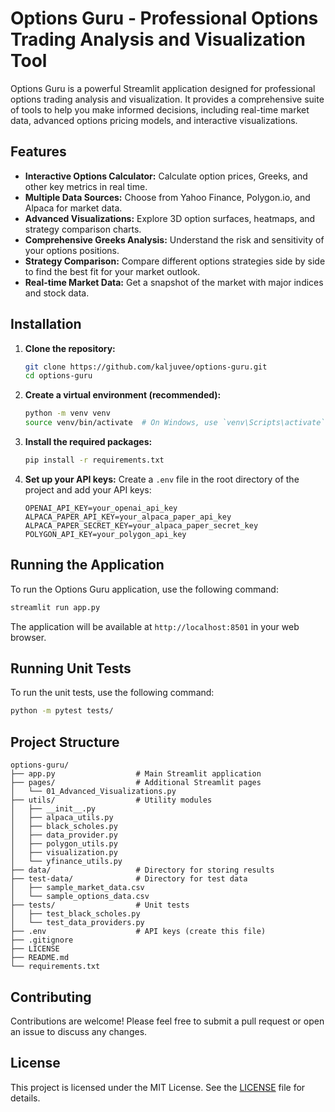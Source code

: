 # Options Guru - Professional Options Trading Analysis and Visualization Tool

Options Guru is a powerful Streamlit application designed for professional options trading analysis and visualization. It provides a comprehensive suite of tools to help you make informed decisions, including real-time market data, advanced options pricing models, and interactive visualizations.

## Features

- **Interactive Options Calculator:** Calculate option prices, Greeks, and other key metrics in real time.
- **Multiple Data Sources:** Choose from Yahoo Finance, Polygon.io, and Alpaca for market data.
- **Advanced Visualizations:** Explore 3D option surfaces, heatmaps, and strategy comparison charts.
- **Comprehensive Greeks Analysis:** Understand the risk and sensitivity of your options positions.
- **Strategy Comparison:** Compare different options strategies side by side to find the best fit for your market outlook.
- **Real-time Market Data:** Get a snapshot of the market with major indices and stock data.

## Installation

1. **Clone the repository:**
   ```bash
   git clone https://github.com/kaljuvee/options-guru.git
   cd options-guru
   ```

2. **Create a virtual environment (recommended):**
   ```bash
   python -m venv venv
   source venv/bin/activate  # On Windows, use `venv\Scripts\activate`
   ```

3. **Install the required packages:**
   ```bash
   pip install -r requirements.txt
   ```

4. **Set up your API keys:**
   Create a `.env` file in the root directory of the project and add your API keys:
   ```
   OPENAI_API_KEY=your_openai_api_key
   ALPACA_PAPER_API_KEY=your_alpaca_paper_api_key
   ALPACA_PAPER_SECRET_KEY=your_alpaca_paper_secret_key
   POLYGON_API_KEY=your_polygon_api_key
   ```

## Running the Application

To run the Options Guru application, use the following command:

```bash
streamlit run app.py
```

The application will be available at `http://localhost:8501` in your web browser.

## Running Unit Tests

To run the unit tests, use the following command:

```bash
python -m pytest tests/
```

## Project Structure

```
options-guru/
├── app.py                  # Main Streamlit application
├── pages/                  # Additional Streamlit pages
│   └── 01_Advanced_Visualizations.py
├── utils/                  # Utility modules
│   ├── __init__.py
│   ├── alpaca_utils.py
│   ├── black_scholes.py
│   ├── data_provider.py
│   ├── polygon_utils.py
│   ├── visualization.py
│   └── yfinance_utils.py
├── data/                   # Directory for storing results
├── test-data/              # Directory for test data
│   ├── sample_market_data.csv
│   └── sample_options_data.csv
├── tests/                  # Unit tests
│   ├── test_black_scholes.py
│   └── test_data_providers.py
├── .env                    # API keys (create this file)
├── .gitignore
├── LICENSE
├── README.md
└── requirements.txt
```

## Contributing

Contributions are welcome! Please feel free to submit a pull request or open an issue to discuss any changes.

## License

This project is licensed under the MIT License. See the [LICENSE](LICENSE) file for details.


